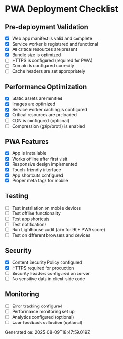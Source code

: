 
# PWA Deployment Checklist

## Pre-deployment Validation
- [x] Web app manifest is valid and complete
- [x] Service worker is registered and functional
- [x] All critical resources are present
- [x] Bundle size is optimized
- [ ] HTTPS is configured (required for PWA)
- [ ] Domain is configured correctly
- [ ] Cache headers are set appropriately

## Performance Optimization
- [x] Static assets are minified
- [x] Images are optimized
- [x] Service worker caching is configured
- [x] Critical resources are preloaded
- [ ] CDN is configured (optional)
- [ ] Compression (gzip/brotli) is enabled

## PWA Features
- [x] App is installable
- [x] Works offline after first visit
- [x] Responsive design implemented
- [x] Touch-friendly interface
- [x] App shortcuts configured
- [x] Proper meta tags for mobile

## Testing
- [ ] Test installation on mobile devices
- [ ] Test offline functionality
- [ ] Test app shortcuts
- [ ] Test notifications
- [ ] Run Lighthouse audit (aim for 90+ PWA score)
- [ ] Test on different browsers and devices

## Security
- [x] Content Security Policy configured
- [x] HTTPS required for production
- [ ] Security headers configured on server
- [ ] No sensitive data in client-side code

## Monitoring
- [ ] Error tracking configured
- [ ] Performance monitoring set up
- [ ] Analytics configured (optional)
- [ ] User feedback collection (optional)

Generated on: 2025-08-09T18:47:59.019Z

